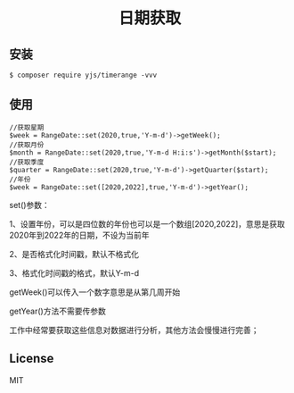 <h1 align="center"> 日期获取 </h1>

<p align="center"> </p>


## 安装

```shell
$ composer require yjs/timerange -vvv
```

## 使用
```
//获取星期
$week = RangeDate::set(2020,true,'Y-m-d')->getWeek();
//获取月份
$month = RangeDate::set(2020,true,'Y-m-d H:i:s')->getMonth($start);
//获取季度
$quarter = RangeDate::set(2020,true,'Y-m-d')->getQuarter($start);
//年份
$week = RangeDate::set([2020,2022],true,'Y-m-d')->getYear();
```
set()参数：

1、设置年份，可以是四位数的年份也可以是一个数组[2020,2022]，意思是获取2020年到2022年的日期，不设为当前年

2、是否格式化时间戳，默认不格式化

3、格式化时间戳的格式，默认Y-m-d

getWeek()可以传入一个数字意思是从第几周开始

getYear()方法不需要传参数

工作中经常要获取这些信息对数据进行分析，其他方法会慢慢进行完善；
## License

MIT